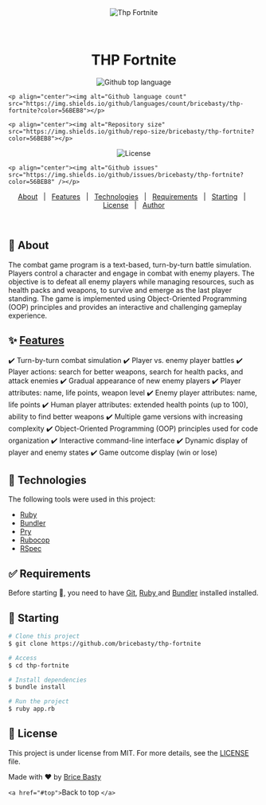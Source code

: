 <div align="center" id="top"> 
  <img src="./.github/app.gif" alt="Thp Fortnite" />

&#xa0;

<!-- <a href="https://thpfortnite.netlify.app">Demo</a> -->

</div>

<h1 align="center">THP Fortnite</h1>

<p align="center">
  <img alt="Github top language" src="https://img.shields.io/github/languages/top/{{YOUR_GITHUB_USERNAME}}/thp-fortnite?color=56BEB8"></p>

`<p align="center"><img alt="Github language count" src="https://img.shields.io/github/languages/count/bricebasty/thp-fortnite?color=56BEB8"></p>`

`<p align="center"><img alt="Repository size" src="https://img.shields.io/github/repo-size/bricebasty/thp-fortnite?color=56BEB8"></p>`

<p align="center"><img alt="License" src="https://img.shields.io/github/license/{{YOUR_GITHUB_USERNAME}}/thp-fortnite?color=56BEB8"></p>

`<p align="center"><img alt="Github issues" src="https://img.shields.io/github/issues/bricebasty/thp-fortnite?color=56BEB8" /></p>`

<!-- <img alt="Github forks" src="https://img.shields.io/github/forks/{{YOUR_GITHUB_USERNAME}}/thp-fortnite?color=56BEB8" /> -->

<!-- <img alt="Github stars" src="https://img.shields.io/github/stars/{{YOUR_GITHUB_USERNAME}}/thp-fortnite?color=56BEB8" /> -->

<!-- Status -->

<!-- <h4 align="center">
	🚧  Thp Fortnite 🚀 Under construction...  🚧
</h4>

<hr> -->

<p align="center">
  <a href="#-about">About</a>   |   
  <a href="#-features">Features</a>   |  
  <a href="#-technologies">Technologies</a>   |  
  <a href="#-requirements">Requirements</a>   |  
  <a href="#-starting">Starting</a>   |  
  <a href="#-license">License</a>   |  
  <a href="https://github.com/bricebasty" target="_blank">Author</a>
</p>

<br>

## 🎯 About

The combat game program is a text-based, turn-by-turn battle simulation. Players control a character and engage in combat with enemy players. The objective is to defeat all enemy players while managing resources, such as health packs and weapons, to survive and emerge as the last player standing. The game is implemented using Object-Oriented Programming (OOP) principles and provides an interactive and challenging gameplay experience.

## ✨ [Features](#features)

✔️ Turn-by-turn combat simulation
✔️ Player vs. enemy player battles
✔️ Player actions: search for better weapons, search for health packs, and attack enemies
✔️ Gradual appearance of new enemy players
✔️ Player attributes: name, life points, weapon level
✔️ Enemy player attributes: name, life points
✔️ Human player attributes: extended health points (up to 100), ability to find better weapons
✔️ Multiple game versions with increasing complexity
✔️ Object-Oriented Programming (OOP) principles used for code organization
✔️ Interactive command-line interface
✔️ Dynamic display of player and enemy states
✔️ Game outcome display (win or lose)

## 🚀 Technologies

The following tools were used in this project:

- [Ruby](https://www.ruby-lang.org/en/)
- [Bundler](https://bundler.io/)
- [Pry](https://github.com/pry/pry)
- [Rubocop](https://github.com/rubocop/rubocop)
- [RSpec](https://rspec.info/)

## ✅ Requirements

Before starting 🏁, you need to have [Git](https://git-scm.com), [Ruby ](https://www.ruby-lang.org/en/)and [Bundler](https://bundler.io/) installed installed.

## 🏁 Starting

```bash
# Clone this project
$ git clone https://github.com/bricebasty/thp-fortnite

# Access
$ cd thp-fortnite

# Install dependencies
$ bundle install

# Run the project
$ ruby app.rb
```

## 📝 License

This project is under license from MIT. For more details, see the [LICENSE](LICENSE.md) file.

Made with ❤️ by [Brice Basty](https://github.com/bricebasty)

`<a href="#top">`Back to top `</a>`
